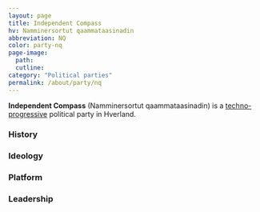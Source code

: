 ```yaml
---
layout: page
title: Independent Compass
hv: Namminersortut qaammataasinadin
abbreviation: NQ
color: party-nq
page-image: 
  path:  
  cutline: 
category: "Political parties"
permalink: /about/party/nq
---
```


**Independent Compass** (Namminersortut qaammataasinadin) is a [techno-progressive](/HUN/about/ideology/techno-progressivism) political party in Hverland.

### History

### Ideology

### Platform

### Leadership